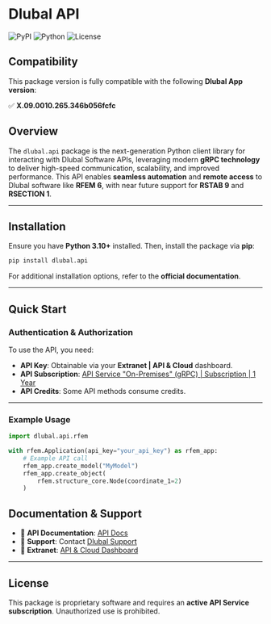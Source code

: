 # Dlubal API

![PyPI](https://img.shields.io/pypi/v/dlubal.api)
![Python](https://img.shields.io/badge/Python-3.7%2B-blue)
![License](https://img.shields.io/badge/License-Proprietary-red)

## Compatibility

This package version is fully compatible with the following **Dlubal App version**:

✅ **X.09.0010.265.346b056fcfc**

## Overview
The `dlubal.api` package is the next-generation Python client library for interacting with Dlubal Software APIs, leveraging modern **gRPC technology** to deliver high-speed communication, scalability, and improved performance. This API enables **seamless automation** and **remote access** to Dlubal software like **RFEM 6**, with near future support for **RSTAB 9** and **RSECTION 1**.

---

## Installation

Ensure you have **Python 3.10+** installed. Then, install the package via **pip**:

```sh
pip install dlubal.api
```

For additional installation options, refer to the **official documentation**.

---

## Quick Start

### Authentication & Authorization
To use the API, you need:
- **API Key**: Obtainable via your **Extranet | API & Cloud** dashboard.
- **API Subscription**: [API Service "On-Premises" (gRPC) | Subscription | 1 Year](https://www.dlubal.com/en/webshop/online-service)
- **API Credits**: Some API methods consume credits.

---

### Example Usage
```python
import dlubal.api.rfem

with rfem.Application(api_key="your_api_key") as rfem_app:
    # Example API call
    rfem_app.create_model("MyModel")
    rfem_app.create_object(
        rfem.structure_core.Node(coordinate_1=2)
    )
```

## Documentation & Support
- 📖 **API Documentation**: [API Docs](https://www.dlubal.com/en/solutions/dlubal-api/api-documentation/index)
- 💬 **Support**: Contact [Dlubal Support](https://www.dlubal.com/en/support-and-learning)
- 🔑 **Extranet**: [API & Cloud Dashboard](https://www.dlubal.com/en/extranet/my-account)

---

## License
This package is proprietary software and requires an **active API Service subscription**. Unauthorized use is prohibited.

